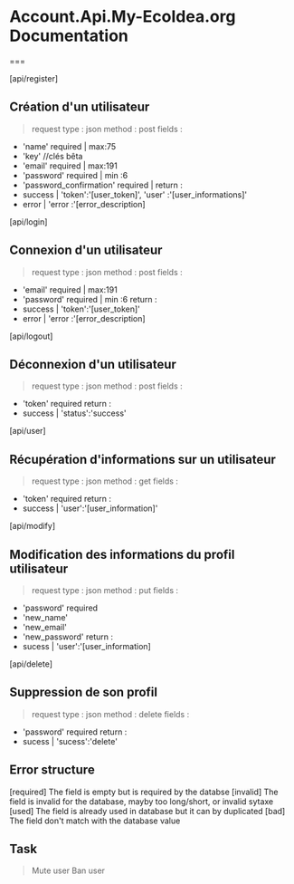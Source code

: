 # Account.Api.My-EcoIdea.org Documentation

===

[api/register]
## Création d'un utilisateur
> request type : json
> method : post
> fields :
- 'name' required | max:75
- 'key' //clés bêta
- 'email' required | max:191
- 'password' required | min :6
- 'password_confirmation' required |
return :
- success | 'token':'[user_token]', 'user' :'[user_informations]'
- error | 'error :'[error_description]

[api/login]
## Connexion d'un utilisateur
> request type : json
> method : post
> fields :
- 'email' required | max:191
- 'password' required | min :6
return :
- success | 'token':'[user_token]'
- error | 'error :'[error_description]

[api/logout]
## Déconnexion d'un utilisateur
> request type : json
> method : post
> fields :
- 'token' required
return :
- success | 'status':'success'

[api/user]
## Récupération d'informations sur un utilisateur
> request type : json
> method : get
> fields :
- 'token' required
return :
- success | 'user':'[user_information]'

[api/modify]
## Modification des informations du profil utilisateur
> request type : json
> method : put
> fields :
- 'password' required
- 'new_name'
- 'new_email'
- 'new_password'
return :
- sucess | 'user':'[user_information]

[api/delete]
## Suppression de son profil
> request type : json
> method : delete
> fields : 
- 'password' required
return :
- sucess | 'sucess':'delete'

## Error structure
[required] The field is empty but is required by the databse
[invalid] The field is invalid for the database, mayby too long/short, or invalid sytaxe
[used] The field is already used in database but it can by duplicated
[bad] The field don't match with the database value

## Task
> Mute user
> Ban user
